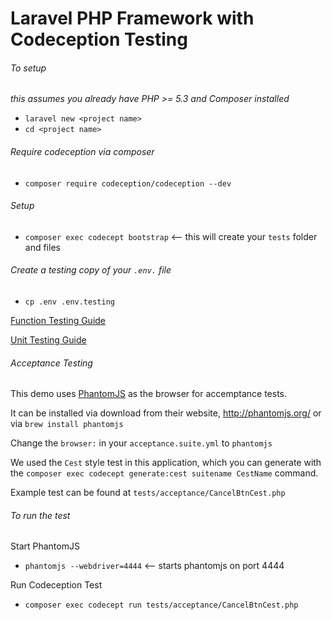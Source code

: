 # Laravel PHP Framework with Codeception Testing

###### To setup
_this assumes you already have PHP >= 5.3 and Composer installed_
- `laravel new <project name>`
- `cd <project name>`

###### Require codeception via composer
- `composer require codeception/codeception --dev`

###### Setup
- `composer exec codecept bootstrap` <-- this will create your `tests` folder and files

###### Create a testing copy of your `.env.` file
- `cp .env .env.testing`

[Function Testing Guide](http://codeception.com/docs/04-FunctionalTests)

[Unit Testing Guide](http://codeception.com/docs/05-UnitTests)

###### Acceptance Testing
This demo uses [PhantomJS](http://phantomjs.org/) as the browser for accemptance tests.

It can be installed via download from their website, http://phantomjs.org/ or via 
`brew install phantomjs`

Change the `browser:` in your `acceptance.suite.yml` to `phantomjs`

We used the `Cest` style test in this application, which you can generate with the `composer exec codecept generate:cest suitename CestName` command.

Example test can be found at `tests/acceptance/CancelBtnCest.php`

###### To run the test
Start PhantomJS
- `phantomjs --webdriver=4444` <-- starts phantomjs on port 4444

Run Codeception Test
- `composer exec codecept run tests/acceptance/CancelBtnCest.php`

